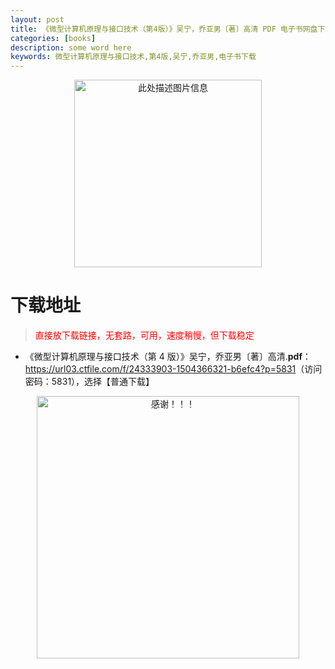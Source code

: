 ```yaml
---
layout: post
title: 《微型计算机原理与接口技术（第4版）》吴宁，乔亚男〔著〕高清 PDF 电子书网盘下载
categories: [books]
description: some word here
keywords: 微型计算机原理与接口技术,第4版,吴宁,乔亚男,电子书下载
---
```


<div align="center"><img src="https://qweree.cn/wp-content/uploads/2025/05/wxjsjylyjkjs.png" alt="此处描述图片信息" width="300px" height="auto"></div>

# 下载地址

> <p style="color:red" >直接放下载链接，无套路，可用，速度稍慢，但下载稳定</p>

- 《微型计算机原理与接口技术（第 4 版）》吴宁，乔亚男〔著〕高清.**pdf**：<https://url03.ctfile.com/f/24333903-1504366321-b6efc4?p=5831>（访问密码：5831），选择【普通下载】

<div align="center"><img src="https://pic.imgdb.cn/item/6707df6bd29ded1a8ce37031.gif" alt="感谢！！！" width="420px" height="auto"/></div>
